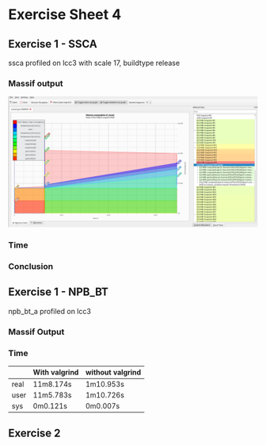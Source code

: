# Exercise Sheet 4

## Exercise 1 - SSCA

ssca profiled on lcc3 with scale 17, buildtype release

### Massif output

![](massif-ssc2.png)


### Time 



### Conclusion

## Exercise 1 - NPB_BT
npb_bt_a profiled on lcc3

### Massif Output

### Time
| | With valgrind | without valgrind |
|--|--|--|
|real | 11m8.174s | 1m10.953s |
|user | 11m5.783s | 1m10.726s |
|sys | 0m0.121s | 0m0.007s |


## Exercise 2

